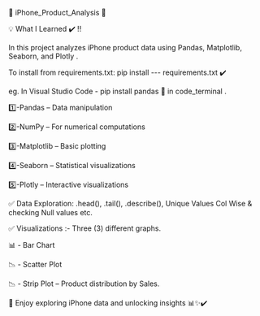 📱 iPhone_Product_Analysis 📌

💡 What I Learned ✔️ !! 

In this project analyzes iPhone product data using Pandas, Matplotlib, Seaborn, and Plotly .

To install from requirements.txt:  pip install --- requirements.txt ✔️

eg. In Visual Studio Code - pip install pandas 🚀 in code_terminal .


1️⃣-Pandas – Data manipulation

2️⃣-NumPy – For numerical computations

3️⃣-Matplotlib – Basic plotting

4️⃣-Seaborn – Statistical visualizations

5️⃣-Plotly – Interactive visualizations


✅ Data Exploration: .head(), .tail(), .describe(), Unique Values  Col Wise & checking Null values etc.

✅ Visualizations :- Three (3) different graphs. 

📊 - Bar Chart

📉 - Scatter Plot  

📉 - Strip Plot – Product distribution by Sales.


🚀 Enjoy exploring iPhone data and unlocking insights 📊✨✔️
